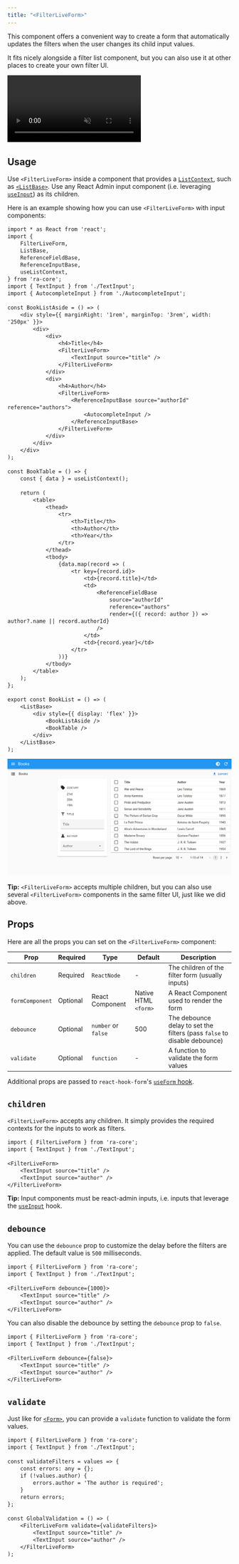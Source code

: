 ```yaml
---
title: "<FilterLiveForm>"
---
```


This component offers a convenient way to create a form that automatically updates the filters when the user changes its child input values.

It fits nicely alongside a filter list component, but you can also use it at other places to create your own filter UI.

<video controls autoplay playsinline muted loop>
  <source src="../img/FilterLiveForm.mp4" type="video/mp4"/>
  Your browser does not support the video tag.
</video>

## Usage

Use `<FilterLiveForm>` inside a component that provides a [`ListContext`](./useListContext.md), such as [`<ListBase>`](./ListBase.md). Use any React Admin input component (i.e. leveraging [`useInput`](./useInput.md)) as its children.

Here is an example showing how you can use `<FilterLiveForm>` with input components:

```tsx
import * as React from 'react';
import {
    FilterLiveForm,
    ListBase,
    ReferenceFieldBase,
    ReferenceInputBase,
    useListContext,
} from 'ra-core';
import { TextInput } from './TextInput';
import { AutocompleteInput } from './AutocompleteInput';

const BookListAside = () => (
    <div style={{ marginRight: '1rem', marginTop: '3rem', width: '250px' }}>
        <div>
            <div>
                <h4>Title</h4>
                <FilterLiveForm>
                    <TextInput source="title" />
                </FilterLiveForm>
            </div>
            <div>
                <h4>Author</h4>
                <FilterLiveForm>
                    <ReferenceInputBase source="authorId" reference="authors">
                        <AutocompleteInput />
                    </ReferenceInputBase>
                </FilterLiveForm>
            </div>
        </div>
    </div>
);

const BookTable = () => {
    const { data } = useListContext();
    
    return (
        <table>
            <thead>
                <tr>
                    <th>Title</th>
                    <th>Author</th>
                    <th>Year</th>
                </tr>
            </thead>
            <tbody>
                {data.map(record => (
                    <tr key={record.id}>
                        <td>{record.title}</td>
                        <td>
                            <ReferenceFieldBase 
                                source="authorId" 
                                reference="authors"
                                render={({ record: author }) => author?.name || record.authorId}
                            />
                        </td>
                        <td>{record.year}</td>
                    </tr>
                ))}
            </tbody>
        </table>
    );
};

export const BookList = () => (
    <ListBase>
        <div style={{ display: 'flex' }}>
            <BookListAside />
            <BookTable />
        </div>
    </ListBase>
);
```

![FilterLiveForm](../../img/FilterLiveForm.png)

**Tip:** `<FilterLiveForm>` accepts multiple children, but you can also use several `<FilterLiveForm>` components in the same filter UI, just like we did above.

## Props

Here are all the props you can set on the `<FilterLiveForm>` component:

| Prop            | Required | Type                | Default              | Description                                                              |
| --------------- | -------- | ------------------- | -------------------- | ------------------------------------------------------------------------ |
| `children`      | Required | `ReactNode`         | -                    | The children of the filter form (usually inputs)                         |
| `formComponent` | Optional | React Component     | Native HTML `<form>` | A React Component used to render the form                                |
| `debounce`      | Optional | `number` or `false` | 500                  | The debounce delay to set the filters (pass `false` to disable debounce) |
| `validate`      | Optional | `function`          | -                    | A function to validate the form values                                   |

Additional props are passed to `react-hook-form`'s [`useForm` hook](https://react-hook-form.com/docs/useform).

## `children`

`<FilterLiveForm>` accepts any children. It simply provides the required contexts for the inputs to work as filters.

```tsx
import { FilterLiveForm } from 'ra-core';
import { TextInput } from './TextInput';

<FilterLiveForm>
    <TextInput source="title" />
    <TextInput source="author" />
</FilterLiveForm>
```

**Tip:** Input components must be react-admin inputs, i.e. inputs that leverage the [`useInput`](./useInput.md) hook.

## `debounce`

You can use the `debounce` prop to customize the delay before the filters are applied. The default value is `500` milliseconds.

```tsx
import { FilterLiveForm } from 'ra-core';
import { TextInput } from './TextInput';

<FilterLiveForm debounce={1000}>
    <TextInput source="title" />
    <TextInput source="author" />
</FilterLiveForm>
```

You can also disable the debounce by setting the `debounce` prop to `false`.

```tsx
import { FilterLiveForm } from 'ra-core';
import { TextInput } from './TextInput';

<FilterLiveForm debounce={false}>
    <TextInput source="title" />
    <TextInput source="author" />
</FilterLiveForm>
```

## `validate`

Just like for [`<Form>`](./Form.md), you can provide a `validate` function to validate the form values.

```tsx
import { FilterLiveForm } from 'ra-core';
import { TextInput } from './TextInput';

const validateFilters = values => {
    const errors: any = {};
    if (!values.author) {
        errors.author = 'The author is required';
    }
    return errors;
};

const GlobalValidation = () => (
    <FilterLiveForm validate={validateFilters}>
        <TextInput source="title" />
        <TextInput source="author" />
    </FilterLiveForm>
);
```
